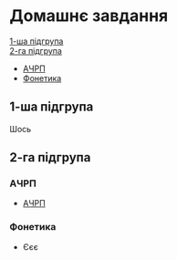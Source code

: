 # Домашнє завдання
[1-ша підгрупа](#1-ша-підгрупа) <br>
[2-га підгрупа](#2-га-підгрупа)
* [АЧРП](#ачрп)
* [Фонетика](#фонетика)

## 1-ша підгрупа
Шось

## 2-га підгрупа

### АЧРП
* [АЧРП](https://cdn.discordapp.com/attachments/1278376988490596466/1343529149087617094/IMG_20250224_114419.jpg?ex=67bd9a86&is=67bc4906&hm=d0a2fec7e2d4eabe85424026970410790ceed38e8845a6e5828dcaf72d9f7c49&)

### Фонетика
* Єєє
